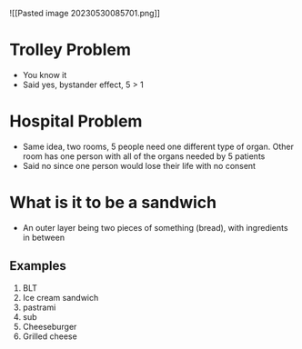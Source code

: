![[Pasted image 20230530085701.png]]
# Trolley Problem
- You know it
- Said yes, bystander effect, 5 > 1
# Hospital Problem
- Same idea, two rooms, 5 people need one different type of organ. Other room has one person with all of the organs needed by 5 patients
- Said no since one person would lose their life with no consent
# What is it to be a sandwich
- An outer layer being two pieces of something (bread), with ingredients in between
## Examples
1. BLT
2. Ice cream sandwich
3. pastrami
4. sub
5. Cheeseburger
6. Grilled cheese